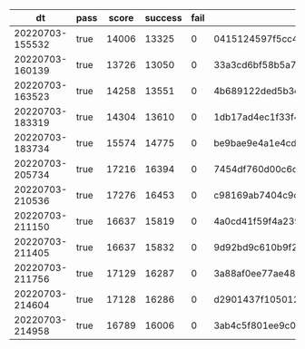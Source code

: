|dt|pass|score|success|fail|commit id|change log|
|--|--|--|--|--|--|--|
|20220703-155532|true|14006|13325|0|0415124597f5cc44d8c92aac0caad8e60dc377c3|comments add index post_id|
|20220703-160139|true|13726|13050|0|33a3cd6bf58b5a7dc55f676917ca219c90a4be00|test2|
|20220703-163523|true|14258|13551|0|4b689122ded5b3e8df1f2c67890ab9645b3a9837|add index comments (post_id, created_at DESC)|
|20220703-183319|true|14304|13610|0|1db17ad4ec1f33f4187dc21d090b73f899d12b4f|disable prepared statement|
|20220703-183734|true|15574|14775|0|be9bae9e4a1e4cdd4fe6cad4abc3cf74110a3897|disable prepared statement 2|
|20220703-205734|true|17216|16394|0|7454df760d00c6cd34f3dbe272687ad8ab755aea|mysql max_connection=256, go MaxOpenConns=0,MaxIdleConns=30|
|20220703-210536|true|17276|16453|0|c98169ab7404c9cab1c9ca4e006c8d9b20e0645e|disable_log_bin|
|20220703-211150|true|16637|15819|0|4a0cd41f59f4a239eef826b7b93e34f07d8d1cac|innodb_flush_log_at_trx_commit=0|
|20220703-211405|true|16637|15832|0|9d92bd9c610b9f2a54c32fc9ba1e73322c0a42fa|innodb_flush_log_at_trx_commit=0 take2|
|20220703-211756|true|17129|16287|0|3a88af0ee77ae48eaa318820db05f3cb1a51988b|revert to innodb_flush_log_at_trx_commit=1|
|20220703-214604|true|17128|16286|0|d2901437f105012d12a124837959af8349ef4f8b|serve css/js from nginx|
|20220703-214958|true|16789|16006|0|3ab4c5f801ee9c015b891aaf9b7be1effc769c27|static expires 1d|

